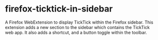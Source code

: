 # firefox-ticktick-in-sidebar
A Firefox WebExtension to display TickTick within the Firefox sidebar. This extension adds a new section to the sidebar which contains the TickTick web app. It also adds a shortcut, and a button toggle within the toolbar.
